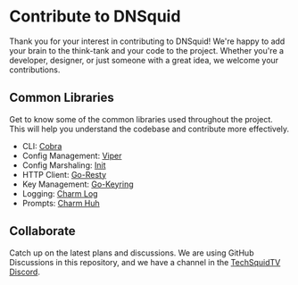 # Contribute to DNSquid

Thank you for your interest in contributing to DNSquid! We're happy to add your brain to the think-tank and your code to the project. Whether you're a developer, designer, or just someone with a great idea, we welcome your contributions.

## Common Libraries
Get to know some of the common libraries used throughout the project. This will help you understand the codebase and contribute more effectively.
- CLI: [Cobra](https://github.com/spf13/cobra)
- Config Management: [Viper](https://github.com/spf13/viper)
- Config Marshaling: [Init](https://github.com/go-ini/ini)
- HTTP Client: [Go-Resty](https://github.com/go-resty/resty)
- Key Management: [Go-Keyring](https://github.com/zalando/go-keyring)
- Logging: [Charm Log](https://github.com/charmbracelet/log)
- Prompts: [Charm Huh](https://github.com/charmbracelet/huh)

## Collaborate
Catch up on the latest plans and discussions. We are using GitHub Discussions in this repository, and we have a channel in the [TechSquidTV Discord](https://discord.gg/ZRgHH3XZSa).

